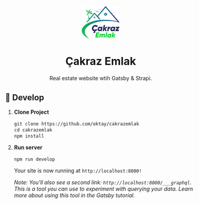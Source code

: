 <p align="center">
  <a href="https://cakraz-emlak.vercel.app">
    <img alt="Gatsby" src="src/images/icon.png" width="100" />
  </a>
</p>
<h1 align="center">
  Çakraz Emlak
</h1>
<p align="center">
  Real estate website wtih Gatsby & Strapi.
</p>

## 🌟 Develop

1. **Clone Project**

    ```shell
    git clone https://github.com/oktay/cakrazemlak
    cd cakrazemlak
    npm install
    ```

2.  **Run server**

    ```shell
    npm run develop
    ```

    Your site is now running at `http://localhost:8000!`

    _Note: You'll also see a second link: `http://localhost:8000/___graphql`. This is a tool you can use to experiment with querying your data. Learn more about using this tool in the Gatsby tutorial._
